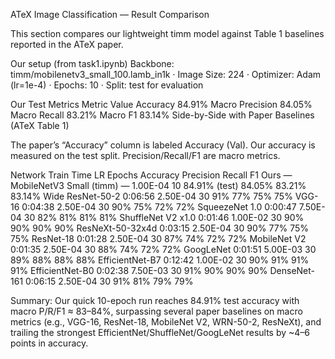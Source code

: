 ATeX Image Classification — Result Comparison

This section compares our lightweight timm model against Table 1 baselines reported in the ATeX paper.

Our setup (from task1.ipynb)
Backbone: timm/mobilenetv3_small_100.lamb_in1k · Image Size: 224 · Optimizer: Adam (lr=1e-4) · Epochs: 10 · Split: test for evaluation

Our Test Metrics
Metric	Value
Accuracy	84.91%
Macro Precision	84.05%
Macro Recall	83.21%
Macro F1	83.14%
Side-by-Side with Paper Baselines (ATeX Table 1)

The paper’s “Accuracy” column is labeled Accuracy (Val). Our accuracy is measured on the test split. Precision/Recall/F1 are macro metrics.

Network	Train Time	LR	Epochs	Accuracy	Precision	Recall	F1
Ours — MobileNetV3 Small (timm)	—	1.00E-04	10	84.91% (test)	84.05%	83.21%	83.14%
Wide ResNet-50-2	0:06:56	2.50E-04	30	91%	77%	75%	75%
VGG-16	0:04:38	2.50E-04	30	90%	75%	72%	72%
SqueezeNet 1.0	0:00:47	7.50E-04	30	82%	81%	81%	81%
ShuffleNet V2 x1.0	0:01:46	1.00E-02	30	90%	90%	90%	90%
ResNeXt-50-32x4d	0:03:15	2.50E-04	30	90%	77%	75%	75%
ResNet-18	0:01:28	2.50E-04	30	87%	74%	72%	72%
MobileNet V2	0:01:35	2.50E-04	30	88%	74%	72%	72%
GoogLeNet	0:01:51	5.00E-03	30	89%	88%	88%	88%
EfficientNet-B7	0:12:42	1.00E-02	30	90%	91%	91%	91%
EfficientNet-B0	0:02:38	7.50E-03	30	91%	90%	90%	90%
DenseNet-161	0:06:15	2.50E-04	30	91%	81%	79%	79%

Summary: Our quick 10-epoch run reaches 84.91% test accuracy with macro P/R/F1 ≈ 83–84%, surpassing several paper baselines on macro metrics (e.g., VGG-16, ResNet-18, MobileNet V2, WRN-50-2, ResNeXt), and trailing the strongest EfficientNet/ShuffleNet/GoogLeNet results by ~4–6 points in accuracy.

